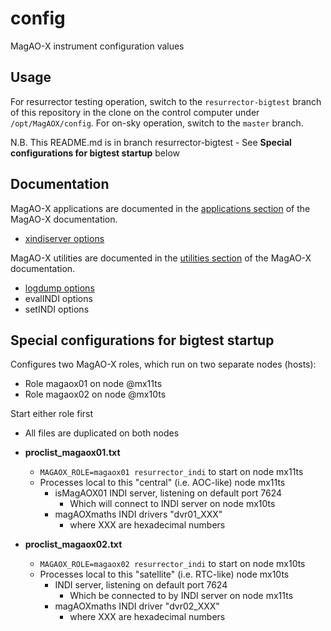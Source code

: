 # config
MagAO-X instrument configuration values

## Usage

For resurrector testing operation, switch to the `resurrector-bigtest` branch of this repository in the clone on the control computer under `/opt/MagAOX/config`. For on-sky operation, switch to the `master` branch.

N.B. This README.md is in branch resurrector-bigtest
     - See **Special configurations for bigtest startup** below

## Documentation

MagAO-X applications are documented in the [applications section](https://magao-x.org/instrument/apps_html) of the MagAO-X documentation.

  * [xindiserver options](https://magao-x.org/instrument/apps_html/md__home_jrmales_Source_MagAOX_apps_xindiserver_doc_xindiserver.html#autotoc_md4)

MagAO-X utilities are documented in the [utilities section](https://magao-x.org/instrument/util_html/) of the MagAO-X documentation.

  * [logdump options](https://magao-x.org/instrument/util_html/logdump.html#autotoc_md4)
  * evalINDI options
  * setINDI options

## Special configurations for bigtest startup

Configures two MagAO-X roles, which run on two separate nodes (hosts):
- Role magaox01 on node @mx11ts
- Role magaox02 on node @mx10ts

Start either role first
- All files are duplicated on both nodes

* **proclist_magaox01.txt**
  * ```MAGAOX_ROLE=magaox01 resurrector_indi``` to start on node mx11ts
  * Processes local to this "central" (i.e. AOC-like) node mx11ts
    * isMagAOX01 INDI server, listening on default port 7624
      * Which will connect to INDI server on node mx10ts
    * magAOXmaths INDI drivers "dvr01_XXX"
      * where XXX are hexadecimal numbers

* **proclist_magaox02.txt**
  * ```MAGAOX_ROLE=magaox02 resurrector_indi``` to start on node mx10ts
  * Processes local to this "satellite" (i.e. RTC-like) node mx10ts
    * INDI server, listening on default port 7624
      * Which be connected to by INDI server on node mx11ts
    * magAOXmaths INDI driver "dvr02_XXX"
      * where XXX are hexadecimal numbers
